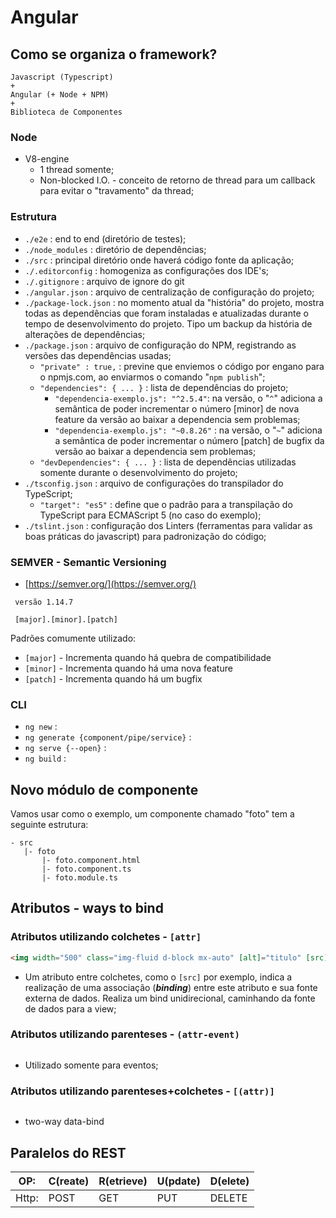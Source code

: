 # Angular

## Como se organiza o framework?

```
Javascript (Typescript)
+
Angular (+ Node + NPM)
+
Biblioteca de Componentes
```


### Node

- V8-engine
    - 1 thread somente;
    - Non-blocked I.O. - conceito de retorno de thread para um callback para evitar o "travamento" da thread;


### Estrutura

- `./e2e` : end to end (diretório de testes);
- `./node_modules` : diretório de dependências;
- `./src` : principal diretório onde haverá código fonte da aplicação;
- `./.editorconfig` : homogeniza as configurações dos IDE's;
- `./.gitignore` : arquivo de ignore do git
- `./angular.json` : arquivo de centralização de configuração do projeto;
- `./package-lock.json` : no momento atual da "história" do projeto, mostra todas as dependências que foram instaladas e atualizadas durante o tempo de desenvolvimento do projeto. Tipo um backup da história de alterações de dependências;
- `./package.json` : arquivo de configuração do NPM, registrando as versões das dependências usadas;
    - `"private" : true,` : previne que enviemos o código por engano para o npmjs.com, ao enviarmos o comando "`npm publish`";
    - `"dependencies": { ... }` : lista de dependências do projeto;
        - `"dependencia-exemplo.js": "^2.5.4"`: na versão, o "`^`" adiciona a semântica de poder incrementar o número [minor] de nova feature da versão ao baixar a dependencia sem problemas;
        - `"dependencia-exemplo.js": "~0.8.26"` : na versão, o "`~`" adiciona a semântica de poder incrementar o número [patch] de bugfix da versão ao baixar a dependencia sem problemas;
    - `"devDependencies": { ... }` : lista de dependências utilizadas somente durante o desenvolvimento do projeto;
- `./tsconfig.json` : arquivo de configurações do transpilador do TypeScript;
    - `"target": "es5"` : define que o padrão para a transpilação do TypeScript para ECMAScript 5 (no caso do exemplo);
- `./tslint.json` : configuração dos Linters (ferramentas para validar as boas práticas do javascript) para padronização do código;



### SEMVER - Semantic Versioning

- [https://semver.org/](https://semver.org/)

```
 versão 1.14.7

 [major].[minor].[patch]

 ```

Padrões comumente utilizado:

 - `[major]` - Incrementa quando há quebra de compatibilidade
 - `[minor]` - Incrementa quando há uma nova feature
 - `[patch]` - Incrementa quando há um bugfix



 ### CLI

 - `ng new` : 
 - `ng generate {component/pipe/service}` :
 - `ng serve {--open}` :
 - `ng build` :




 ## Novo módulo de componente

 Vamos usar como o exemplo, um componente chamado "foto" tem a seguinte estrutura:
 ```
 - src
    |- foto
        |- foto.component.html
        |- foto.component.ts
        |- foto.module.ts
 ```





## Atributos - ways to bind

### Atributos utilizando colchetes - `[attr]`

```html
<img width="500" class="img-fluid d-block mx-auto" [alt]="titulo" [src]="url">
```

- Um atributo entre colchetes, como o `[src]` por exemplo, indica a realização de uma associação (__*binding*__) entre este atributo e sua fonte externa de dados. Realiza um bind unidirecional, caminhando da fonte de dados para a view;



### Atributos utilizando parenteses - `(attr-event)`

```html

```
- Utilizado somente para eventos;


### Atributos utilizando parenteses+colchetes - `[(attr)]`

```html

```
- two-way data-bind




## Paralelos do REST

| OP: | C(reate) | R(etrieve) | U(pdate) | D(elete) |
| --- | --- | --- | --- | --- |
| Http: | POST | GET | PUT | DELETE